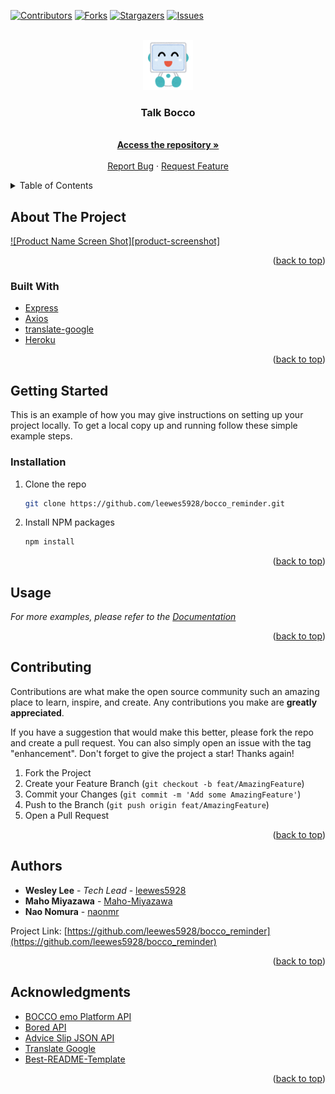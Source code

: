 <div id="top"></div>

[![Contributors][contributors-shield]][contributors-url]
[![Forks][forks-shield]][forks-url]
[![Stargazers][stars-shield]][stars-url]
[![Issues][issues-shield]][issues-url]

<!-- PROJECT LOGO -->
<br />
<div align="center">
  <a href="https://github.com/leewes5928/bocco_reminder">
    <img src="images/logo.png" alt="Logo" width="80" height="80">
  </a>

  <h3 align="center">Talk Bocco </h3>

  <p align="center">
    <br />
    <a href="https://github.com/leewes5928/bocco_reminder"><strong>Access the repository »</strong></a>
    <br />
    <br />
    <a href="https://github.com/leewes5928/bocco_reminder/issues">Report Bug</a>
    ·
    <a href="https://github.com/leewes5928/bocco_reminder/issues">Request Feature</a>
  </p>
</div>



<!-- TABLE OF CONTENTS -->
<details>
  <summary>Table of Contents</summary>
  <ol>
    <li>
      <a href="#about-the-project">About The Project</a>
      <ul>
        <li><a href="#built-with">Built With</a></li>
      </ul>
    </li>
    <li>
      <a href="#getting-started">Getting Started</a>
      <ul>
        <li><a href="#installation">Installation</a></li>
      </ul>
    </li>
    <li><a href="#usage">Usage</a></li>
    <li><a href="#contributing">Contributing</a></li>
    <li><a href="#contact">Authors</a></li>
    <li><a href="#acknowledgments">Acknowledgments</a></li>
  </ol>
</details>



<!-- ABOUT THE PROJECT -->
## About The Project

[![Product Name Screen Shot][product-screenshot]](https://example.com)



<p align="right">(<a href="#top">back to top</a>)</p>



### Built With

* [Express](https://expressjs.com/)
* [Axios](https://axios-http.com/)
* [translate-google](https://github.com/shikar/NODE_GOOGLE_TRANSLATE)
* [Heroku](https://heroku.com)

<p align="right">(<a href="#top">back to top</a>)</p>



<!-- GETTING STARTED -->
## Getting Started

This is an example of how you may give instructions on setting up your project locally.
To get a local copy up and running follow these simple example steps.

### Installation

1. Clone the repo
   ```sh
   git clone https://github.com/leewes5928/bocco_reminder.git
   ```
2. Install NPM packages
   ```sh
   npm install
   ```

<p align="right">(<a href="#top">back to top</a>)</p>



<!-- USAGE EXAMPLES -->
## Usage

_For more examples, please refer to the [Documentation](https://example.com)_

<p align="right">(<a href="#top">back to top</a>)</p>



<!-- CONTRIBUTING -->
## Contributing

Contributions are what make the open source community such an amazing place to learn, inspire, and create. Any contributions you make are **greatly appreciated**.

If you have a suggestion that would make this better, please fork the repo and create a pull request. You can also simply open an issue with the tag "enhancement".
Don't forget to give the project a star! Thanks again!

1. Fork the Project
2. Create your Feature Branch (`git checkout -b feat/AmazingFeature`)
3. Commit your Changes (`git commit -m 'Add some AmazingFeature'`)
4. Push to the Branch (`git push origin feat/AmazingFeature`)
5. Open a Pull Request

<p align="right">(<a href="#top">back to top</a>)</p>


<!-- Authors -->
## Authors

- **Wesley Lee** - _Tech Lead_ - [leewes5928](https://github.com/leewes5928)
- **Maho Miyazawa** - [Maho-Miyazawa](https://github.com/Maho-Miyazawa)
- **Nao Nomura** - [naonmr](https://github.com/naonmr)

Project Link: [https://github.com/leewes5928/bocco_reminder](https://github.com/leewes5928/bocco_reminder)

<p align="right">(<a href="#top">back to top</a>)</p>



<!-- ACKNOWLEDGMENTS -->
## Acknowledgments

* [BOCCO emo Platform API](https://choosealicense.com/)
* [Bored API](http://www.boredapi.com/)
* [Advice Slip JSON API](https://api.adviceslip.com/)
* [Translate Google](https://github.com/shikar/NODE_GOOGLE_TRANSLATE/)
* [Best-README-Template](https://github.com/othneildrew/Best-README-Template/)

<p align="right">(<a href="#top">back to top</a>)</p>


[contributors-shield]: https://img.shields.io/github/contributors/leewes5928/bocco_reminder.svg?style=for-the-badge
[contributors-url]: https://github.com/leewes5928/bocco_reminder/graphs/contributors
[forks-shield]: https://img.shields.io/github/forks/leewes5928/bocco_reminder.svg?style=for-the-badge
[forks-url]: https://github.com/leewes5928/bocco_reminder/network/members
[stars-shield]: https://img.shields.io/github/stars/leewes5928/bocco_reminder.svg?style=for-the-badge
[stars-url]: https://github.com/leewes5928/bocco_reminder/stargazers
[issues-shield]: https://img.shields.io/github/issues/leewes5928/bocco_reminder.svg?style=for-the-badge
[issues-url]: https://github.com/leewes5928/bocco_reminder/issues
